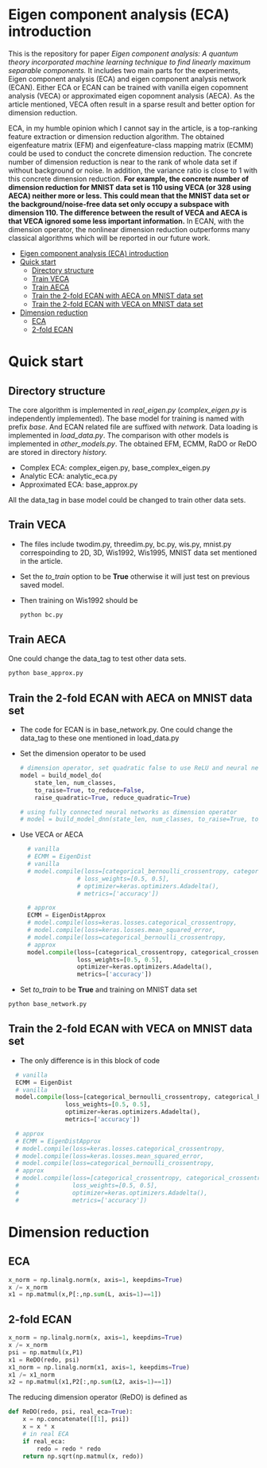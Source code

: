 # Eigen component analysis (ECA) introduction

This is the repository for paper *Eigen component analysis: A quantum theory incorporated machine learning technique to find linearly maximum separable components.* It includes two main parts for the experiments, Eigen component analysis (ECA) and eigen component analysis network (ECAN). Either ECA or ECAN can be trained with vanilla eigen copomnent analysis (VECA) or approximated eigen copomnent analysis (AECA). As the article mentioned, VECA often result in a sparse result and better option for dimension reduction. 

ECA, in my humble opinion which I cannot say in the article,  is a top-ranking feature extraction or dimension reduction algorithm. The obtained eigenfeature matrix (EFM) and eigenfeature-class mapping matrix (ECMM) could be used to conduct the concrete dimension reduction. The concrete number of dimension reduction is near to the rank of whole data set if without background or noise. In addition, the variance ratio is close to 1 with this concrete dimension reduction. **For example, the concrete number of dimension reduction  for MNIST data set is 110 using VECA (or 328 using AECA) neither more or less. This could mean that the MNIST data set or the background/noise-free data set  only occupy a subspace with dimension 110. The difference between the result of VECA and AECA is that VECA ignored some less important information.**  In ECAN, with the dimension operator, the nonlinear dimension reduction outperforms many classical algorithms which will be reported in our future work.  

[//]: # "I will upload the enviroment requirements later. I know the code is kind of messy, since I created many branches in this project and this repository is just one branch I chosen. I will merge the code and  add some comments to help you understand this project. "

- [Eigen component analysis (ECA) introduction](#eigen-component-analysis--eca--introduction)
- [Quick start](#quick-start)
  * [Directory structure](#directory-structure)
  * [Train VECA](#train-veca)
  * [Train AECA](#train-aeca)
  * [Train the 2-fold ECAN with AECA on MNIST data set](#train-the-2-fold-ecan-with-aeca-on-mnist-data-set)
  * [Train the 2-fold ECAN with VECA on MNIST data set](#train-the-2-fold-ecan-with-veca-on-mnist-data-set)
- [Dimension reduction](#dimension-reduction)
  * [ECA](#eca)
  * [2-fold ECAN](#2-fold-ecan)

# Quick start

## Directory structure

The core algorithm is implemented in *real_eigen.py* (*complex_eigen.py* is independently implemented). The base model for training is named with prefix *base*. And ECAN related file are suffixed with *network*. Data loading is implemented in *load_data.py*. The comparison with other models is implemented in *other_models.py*. The obtained EFM, ECMM, RaDO or ReDO are stored in directory *history.* 

+   Complex ECA: complex_eigen.py, base_complex_eigen.py
+   Analytic ECA: analytic_eca.py
+   Approximated ECA: base_approx.py

All the data_tag in base model could be changed to train other data sets. 

## Train VECA

+   The files include twodim.py, threedim.py, bc.py, wis.py, mnist.py correspoinding to 2D, 3D, Wis1992, Wis1995, MNIST data set mentioned in the article. 

+   Set the *to_train* option to be **True** otherwise it will just test on previous saved model.

+   Then training on Wis1992 should be 

    ```bash
    python bc.py
    ```

## Train AECA

[//]: # "I will upload this part of code later. "

One could change the data_tag to test other data sets.

```bash
python base_approx.py
```



## Train the 2-fold ECAN with AECA on MNIST data set

+   The code for ECAN is in base_network.py. One could change the data_tag to these one mentioned in load_data.py

+   Set the dimension operator to be used

    ```python
    # dimension operator, set quadratic false to use ReLU and neural network (not fully connected)
    model = build_model_do(
        state_len, num_classes, 
        to_raise=True, to_reduce=False, 
        raise_quadratic=True, reduce_quadratic=True)
    
    # using fully connected neural networks as dimension operator
    # model = build_model_dnn(state_len, num_classes, to_raise=True, to_reduce=True)
    ```

+   Use VECA or AECA

    ```python
      # vanilla
      # ECMM = EigenDist
      # vanilla
      # model.compile(loss=[categorical_bernoulli_crossentropy, categorical_bernoulli_crossentropy],
                    # loss_weights=[0.5, 0.5],
                    # optimizer=keras.optimizers.Adadelta(),
                    # metrics=['accuracy'])
    
      # approx
      ECMM = EigenDistApprox
      # model.compile(loss=keras.losses.categorical_crossentropy,
      # model.compile(loss=keras.losses.mean_squared_error,
      # model.compile(loss=categorical_bernoulli_crossentropy,
      # approx
      model.compile(loss=[categorical_crossentropy, categorical_crossentropy],
                    loss_weights=[0.5, 0.5],
                    optimizer=keras.optimizers.Adadelta(),
                    metrics=['accuracy'])
    ```

+   Set *to_train* to be **True** and training on MNIST data set

```bash
python base_network.py
```



## Train the 2-fold ECAN with VECA on MNIST data set

+   The only difference is in this block of code

```python
  # vanilla
  ECMM = EigenDist
  # vanilla
  model.compile(loss=[categorical_bernoulli_crossentropy, categorical_bernoulli_crossentropy],
                loss_weights=[0.5, 0.5],
                optimizer=keras.optimizers.Adadelta(),
                metrics=['accuracy'])

  # approx
  # ECMM = EigenDistApprox
  # model.compile(loss=keras.losses.categorical_crossentropy,
  # model.compile(loss=keras.losses.mean_squared_error,
  # model.compile(loss=categorical_bernoulli_crossentropy,
  # approx
  # model.compile(loss=[categorical_crossentropy, categorical_crossentropy],
  #               loss_weights=[0.5, 0.5],
  #               optimizer=keras.optimizers.Adadelta(),
  #               metrics=['accuracy'])
```



# Dimension reduction

## ECA

```python
x_norm = np.linalg.norm(x, axis=1, keepdims=True)
x /= x_norm
x1 = np.matmul(x,P[:,np.sum(L, axis=1)==1])
```





## 2-fold ECAN

```python
x_norm = np.linalg.norm(x, axis=1, keepdims=True)
x /= x_norm
psi = np.matmul(x,P1)
x1 = ReDO(redo, psi)
x1_norm = np.linalg.norm(x1, axis=1, keepdims=True)
x1 /= x1_norm
x2 = np.matmul(x1,P2[:,np.sum(L2, axis=1)==1])
```

The reducing dimension operator (ReDO) is defined as 

```python
def ReDO(redo, psi, real_eca=True):
	x = np.concatenate([[1], psi])
	x = x * x
	# in real ECA
	if real_eca:
		redo = redo * redo 					
	return np.sqrt(np.matmul(x, redo))
  
  
```







[//]: # "The code is kind of messy cuz of commented code, yet, I am still a perfect progrmamer. As my code is often self-explainable, so, marginal comments."
[//]: # "Email: rzchen2014@gmail.com"


